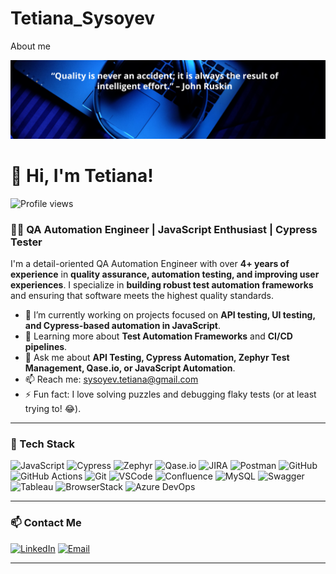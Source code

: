 # Tetiana_Sysoyev
About me

![Tetiana Sysoyev - QA Automation Engineer](https://raw.githubusercontent.com/MrsTS5/Tetiana_Sysoyev/main/github%20Banner.png)

# 👋 Hi, I'm Tetiana!

![Profile views](https://komarev.com/ghpvc/?username=TetianaSysoyev&label=Profile%20views&color=60598F&style=flat)

<div class="github-introduction">
  
### 👩‍💻 QA Automation Engineer | JavaScript Enthusiast | Cypress Tester

I'm a detail-oriented QA Automation Engineer with over **4+ years of experience** in **quality assurance, automation testing, and improving user experiences**. I specialize in **building robust test automation frameworks** and ensuring that software meets the highest quality standards.

- 🔭 I’m currently working on projects focused on **API testing, UI testing, and Cypress-based automation in JavaScript**.
- 🌱 Learning more about **Test Automation Frameworks** and **CI/CD pipelines**.
- 💬 Ask me about **API Testing, Cypress Automation, Zephyr Test Management, Qase.io, or JavaScript Automation**.
- 📫 Reach me: [sysoyev.tetiana@gmail.com](mailto:sysoyev.tetiana@gmail.com)
- ⚡ Fun fact: I love solving puzzles and debugging flaky tests (or at least trying to! 😂).

---

### 🚀 Tech Stack
![JavaScript](https://img.shields.io/badge/JavaScript-F7DF1E?style=for-the-badge&logo=javascript&logoColor=black)
![Cypress](https://img.shields.io/badge/Cypress-17202C?style=for-the-badge&logo=cypress&logoColor=white)
![Zephyr](https://img.shields.io/badge/Zephyr-2D4E89?style=for-the-badge&logo=&logoColor=white)
![Qase.io](https://img.shields.io/badge/Qase.io-6A6FE7?style=for-the-badge&logo=&logoColor=white)
![JIRA](https://img.shields.io/badge/JIRA-0052CC?style=for-the-badge&logo=jira&logoColor=white)
![Postman](https://img.shields.io/badge/Postman-FF6C37?style=for-the-badge&logo=postman&logoColor=white)
![GitHub](https://img.shields.io/badge/GitHub-181717?style=for-the-badge&logo=github&logoColor=white)
![GitHub Actions](https://img.shields.io/badge/GitHub_Actions-2088FF?style=for-the-badge&logo=github-actions&logoColor=white)
![Git](https://img.shields.io/badge/Git-F05032?style=for-the-badge&logo=git&logoColor=white)
![VSCode](https://img.shields.io/badge/VSCode-007ACC?style=for-the-badge&logo=visual-studio-code&logoColor=white)
![Confluence](https://img.shields.io/badge/Confluence-172B4D?style=for-the-badge&logo=confluence&logoColor=white)
![MySQL](https://img.shields.io/badge/MySQL-4479A1?style=for-the-badge&logo=mysql&logoColor=white)
![Swagger](https://img.shields.io/badge/Swagger-85EA2D?style=for-the-badge&logo=swagger&logoColor=black)
![Tableau](https://img.shields.io/badge/Tableau-E97627?style=for-the-badge&logo=tableau&logoColor=white)
![BrowserStack](https://img.shields.io/badge/BrowserStack-FF6C37?style=for-the-badge&logo=browserstack&logoColor=white)
![Azure DevOps](https://img.shields.io/badge/AzureDevOps-0078D7?style=for-the-badge&logo=azure-devops&logoColor=white)

---

### 📫 Contact Me

[![LinkedIn](https://img.shields.io/badge/LinkedIn-0A66C2?style=for-the-badge&logo=linkedin&logoColor=white)](https://www.linkedin.com/in/tetiana-sysoyev)
[![Email](https://img.shields.io/badge/Email-D14836?style=for-the-badge&logo=gmail&logoColor=white)](mailto:sysoyev.tetiana@gmail.com)

---
